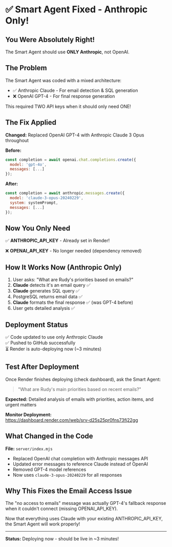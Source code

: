 # ✅ Smart Agent Fixed - Anthropic Only!

## You Were Absolutely Right!

The Smart Agent should use **ONLY Anthropic**, not OpenAI.

## The Problem

The Smart Agent was coded with a mixed architecture:
- ✅ Anthropic Claude - For email detection & SQL generation  
- ❌ OpenAI GPT-4 - For final response generation

This required TWO API keys when it should only need ONE!

## The Fix Applied

**Changed:** Replaced OpenAI GPT-4 with Anthropic Claude 3 Opus throughout

**Before:**
```javascript
const completion = await openai.chat.completions.create({
  model: 'gpt-4o',
  messages: [...]
});
```

**After:**
```javascript
const completion = await anthropic.messages.create({
  model: 'claude-3-opus-20240229',
  system: systemPrompt,
  messages: [...]
});
```

## Now You Only Need

✅ **ANTHROPIC_API_KEY** - Already set in Render!

❌ **OPENAI_API_KEY** - No longer needed (dependency removed)

## How It Works Now (Anthropic Only)

1. User asks: "What are Rudy's priorities based on emails?"
2. **Claude** detects it's an email query ✅
3. **Claude** generates SQL query ✅
4. PostgreSQL returns email data ✅
5. **Claude** formats the final response ✅ (was GPT-4 before)
6. User gets detailed analysis ✅

## Deployment Status

✅ Code updated to use only Anthropic Claude  
✅ Pushed to GitHub successfully  
⏳ Render is auto-deploying now (~3 minutes)  

## Test After Deployment

Once Render finishes deploying (check dashboard), ask the Smart Agent:

> "What are Rudy's main priorities based on recent emails?"

**Expected:** Detailed analysis of emails with priorities, action items, and urgent matters

**Monitor Deployment:**  
https://dashboard.render.com/web/srv-d25s25pr0fns73fj22gg

## What Changed in the Code

**File:** `server/index.mjs`

- Replaced OpenAI chat completion with Anthropic messages API
- Updated error messages to reference Claude instead of OpenAI
- Removed GPT-4 model references
- Now uses `claude-3-opus-20240229` for all responses

## Why This Fixes the Email Access Issue

The "no access to emails" message was actually GPT-4's fallback response when it couldn't connect (missing OPENAI_API_KEY).

Now that everything uses Claude with your existing ANTHROPIC_API_KEY, the Smart Agent will work properly!

---

**Status:** Deploying now - should be live in ~3 minutes!


